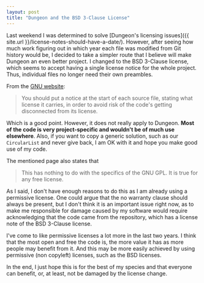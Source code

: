 ```yaml
---
layout: post
title: "Dungeon and the BSD 3-Clause License"
---
```


Last weekend I was determined to solve [Dungeon's licensing issues]({{ site.url
}}/license-notes-should-have-a-date/). However, after seeing how much work
figuring out in which year each file was modified from Git history would be, I
decided to take a simpler route that I believe will make Dungeon an even better
project. I changed to the BSD 3-Clause license, which seems to accept having a
single license notice for the whole project. Thus, individual files no longer
need their own preambles.

From the [GNU
website](https://www.gnu.org/licenses/gpl-faq.en.html#NoticeInSourceFile):

> You should put a notice at the start of each source file, stating what
> license it carries, in order to avoid risk of the code's getting disconnected
> from its license.

Which is a good point. However, it does not really apply to Dungeon. **Most of
the code is very project-specific and wouldn't be of much use elsewhere**.
Also, if you want to copy a generic solution, such as our `CircularList` and
never give back, I am OK with it and hope you make good use of my code.

The mentioned page also states that

> This has nothing to do with the specifics of the GNU GPL. It is true for any
> free license.

As I said, I don't have enough reasons to do this as I am already using a
permissive license. One could argue that the no warranty clause should always
be present, but I don't think it is an important issue right now, as to make me
responsible for damage caused by my software would require acknowledging that
the code came from the repository, which has a license note of the BSD 3-Clause
license.

I've come to like permissive licenses a lot more in the last two years. I think
that the most open and free the code is, the more value it has as more people
may benefit from it. And this may be more easily achieved by using permissive
(non copyleft) licenses, such as the BSD licenses.

In the end, I just hope this is for the best of my species and that everyone
can benefit, or, at least, not be damaged by the license change.
